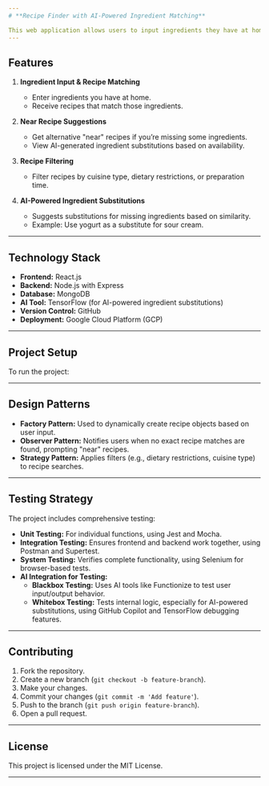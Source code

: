 ```yaml
---
# **Recipe Finder with AI-Powered Ingredient Matching**

This web application allows users to input ingredients they have at home and receive potential recipes that can be made. If all the ingredients are not available for an exact match, the system suggests "near" recipes and provides AI-powered ingredient substitutions.
---
```


## **Features**

1. **Ingredient Input & Recipe Matching**

   - Enter ingredients you have at home.
   - Receive recipes that match those ingredients.

2. **Near Recipe Suggestions**

   - Get alternative "near" recipes if you’re missing some ingredients.
   - View AI-generated ingredient substitutions based on availability.

3. **Recipe Filtering**

   - Filter recipes by cuisine type, dietary restrictions, or preparation time.

4. **AI-Powered Ingredient Substitutions**
   - Suggests substitutions for missing ingredients based on similarity.
   - Example: Use yogurt as a substitute for sour cream.

---

## **Technology Stack**

- **Frontend:** React.js
- **Backend:** Node.js with Express
- **Database:** MongoDB
- **AI Tool:** TensorFlow (for AI-powered ingredient substitutions)
- **Version Control:** GitHub
- **Deployment:** Google Cloud Platform (GCP)

---

## **Project Setup**

To run the project:

---

## **Design Patterns**

- **Factory Pattern:** Used to dynamically create recipe objects based on user input.
- **Observer Pattern:** Notifies users when no exact recipe matches are found, prompting "near" recipes.
- **Strategy Pattern:** Applies filters (e.g., dietary restrictions, cuisine type) to recipe searches.

---

## **Testing Strategy**

The project includes comprehensive testing:

- **Unit Testing:** For individual functions, using Jest and Mocha.
- **Integration Testing:** Ensures frontend and backend work together, using Postman and Supertest.
- **System Testing:** Verifies complete functionality, using Selenium for browser-based tests.
- **AI Integration for Testing:**
  - **Blackbox Testing:** Uses AI tools like Functionize to test user input/output behavior.
  - **Whitebox Testing:** Tests internal logic, especially for AI-powered substitutions, using GitHub Copilot and TensorFlow debugging features.

---

## **Contributing**

1. Fork the repository.
2. Create a new branch (`git checkout -b feature-branch`).
3. Make your changes.
4. Commit your changes (`git commit -m 'Add feature'`).
5. Push to the branch (`git push origin feature-branch`).
6. Open a pull request.

---

## **License**

This project is licensed under the MIT License.

---
